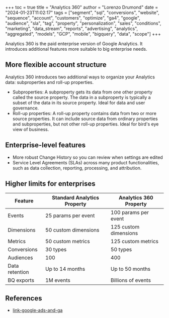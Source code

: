 +++
toc = true
title = "Analytics 360"
author = "Lorenzo Drumond"
date = "2024-01-23T11:02:17"
tags = ["segment",  "sql",  "conversions",  "website",  "sequence",  "account",  "customers",  "optimize",  "ga4",  "google",  "audience",  "sla",  "tag",  "property",  "personalization",  "sales",  "conditions",  "marketing",  "data_stream",  "reports",  "advertising",  "analytics",  "aggregated",  "models",  "GCP",  "mobile",  "bigquery",  "data",  "scope"]
+++


Analytics 360 is the paid enterprise version of Google Analytics. It introduces additional features more suitable to big enterprise needs.

## More flexible account structure
Analytics 360 introduces two additional ways to organize your Analytics data: subproperties and roll-up properties.
- Subproperties: A subproperty gets its data from one other property called the source property. The data in a subproperty is typically a subset of the data in its source property. Ideal for data and user governance.
- Roll-up properties: A roll-up property contains data from two or more source properties. It can include source data from ordinary properties and subproperties, but not other roll-up properties. Ideal for bird's eye view of business.

## Enterprise-level features
- More robust Change History so you can review when settings are edited
- Service Level Agreements (SLAs) across many product functionalities, such as data collection, reporting, processing, and attribution.

## Higher limits for enterprises

| Feature        | Standard Analytics Property | Analytics 360 Property |
|----------------|-----------------------------|------------------------|
| Events         | 25 params per event         | 100 params per event   |
| Dimensions     | 50 custom dimensions        | 125 custom dimensions  |
| Metrics        | 50 custom metrics           | 125 custom metrics     |
| Conversions    | 30 types                    | 50 types               |
| Audiences      | 100                         | 400                    |
| Data retention | Up to 14 months             | Up to 50 months        |
| BQ exports     | 1M events                   | Billions of events     |

## References
- [link-google-ads-and-ga](/wiki/link-google-ads-and-ga/)
